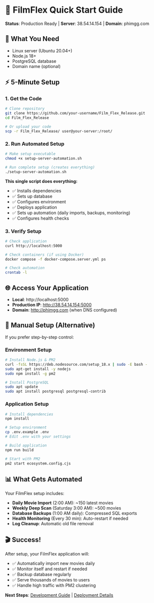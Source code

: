 # 🚀 FilmFlex Quick Start Guide

**Status**: Production Ready | **Server**: 38.54.14.154 | **Domain**: phimgg.com

## 🎯 **What You Need**

- Linux server (Ubuntu 20.04+)
- Node.js 18+
- PostgreSQL database
- Domain name (optional)

## ⚡ **5-Minute Setup**

### **1. Get the Code**
```bash
# Clone repository
git clone https://github.com/your-username/Film_Flex_Release.git
cd Film_Flex_Release

# Or upload your code
scp -r Film_Flex_Release/ user@your-server:/root/
```

### **2. Run Automated Setup**
```bash
# Make setup executable
chmod +x setup-server-automation.sh

# Run complete setup (creates everything)
./setup-server-automation.sh
```

**This single script does everything:**
- ✅ Installs dependencies
- ✅ Sets up database 
- ✅ Configures environment
- ✅ Deploys application
- ✅ Sets up automation (daily imports, backups, monitoring)
- ✅ Configures health checks

### **3. Verify Setup**
```bash
# Check application
curl http://localhost:5000

# Check containers (if using Docker)
docker compose -f docker-compose.server.yml ps

# Check automation
crontab -l
```

## 🌐 **Access Your Application**

- **Local**: http://localhost:5000
- **Production IP**: http://38.54.14.154:5000  
- **Domain**: http://phimgg.com (when DNS configured)

## 🔧 **Manual Setup (Alternative)**

If you prefer step-by-step control:

### **Environment Setup**
```bash
# Install Node.js & PM2
curl -fsSL https://deb.nodesource.com/setup_18.x | sudo -E bash -
sudo apt-get install -y nodejs
sudo npm install -g pm2

# Install PostgreSQL
sudo apt update
sudo apt install postgresql postgresql-contrib
```

### **Application Setup**
```bash
# Install dependencies
npm install

# Setup environment
cp .env.example .env
# Edit .env with your settings

# Build application
npm run build

# Start with PM2
pm2 start ecosystem.config.cjs
```

## 📊 **What Gets Automated**

Your FilmFlex setup includes:

- **Daily Movie Import** (2:00 AM): ~150 latest movies
- **Weekly Deep Scan** (Saturday 3:00 AM): ~500 movies  
- **Database Backups** (1:00 AM daily): Compressed SQL exports
- **Health Monitoring** (Every 30 min): Auto-restart if needed
- **Log Cleanup**: Automatic old file removal

## 🎬 **Success!**

After setup, your FilmFlex application will:
- ✅ Automatically import new movies daily
- ✅ Monitor itself and restart if needed
- ✅ Backup database regularly
- ✅ Serve thousands of movies to users
- ✅ Handle high traffic with PM2 clustering

**Next Steps**: [Development Guide](02-development/development-workflow.md) | [Deployment Details](03-deployment/production-deployment.md)